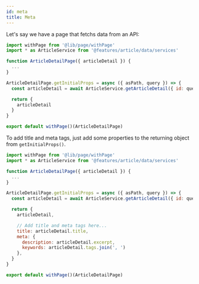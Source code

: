 ```yaml
---
id: meta
title: Meta
---
```


Let's say we have a page that fetchs data from an API:

```javascript
import withPage from '@lib/page/withPage'
import * as ArticleService from '@features/article/data/services'

function ArticleDetailPage({ articleDetail }) {
  ...
}

ArticleDetailPage.getInitialProps = async ({ asPath, query }) => {
  const articleDetail = await ArticleService.getArticleDetail({ id: query.id })

  return {
    articleDetail
  }
}

export default withPage()(ArticleDetailPage)
```

To add title and meta tags, just add some properties to the returning object from ```getInitialProps()```.

```javascript
import withPage from '@lib/page/withPage'
import * as ArticleService from '@features/article/data/services'

function ArticleDetailPage({ articleDetail }) {
  ...
}

ArticleDetailPage.getInitialProps = async ({ asPath, query }) => {
  const articleDetail = await ArticleService.getArticleDetail({ id: query.id })

  return {
    articleDetail,

    // Add title and meta tags here...
    title: articleDetail.title,
    meta: {
      description: articleDetail.excerpt,
      keywords: articleDetail.tags.join(', ')
    },
  }
}

export default withPage()(ArticleDetailPage)
```
